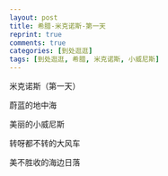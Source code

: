 ```yaml
---
layout: post
title: 希腊-米克诺斯-第一天
reprint: true
comments: true
categories: [到处逛逛]
tags: [到处逛逛, 希腊, 米克诺斯, 小威尼斯]
---
```


米克诺斯（第一天）

蔚蓝的地中海

美丽的小威尼斯

转呀都不转的大风车

美不胜收的海边日落


<script>
    photos=[
        ["http://of74i8aex.bkt.clouddn.com/images/20170917/DSC06984.jpg", "米克诺斯岛上的alpha银行", "75%"],
        ["http://of74i8aex.bkt.clouddn.com/images/20170917/DSC06986.jpg", "先来一发蔚蓝的大海", "75%"],
        ["http://of74i8aex.bkt.clouddn.com/images/20170917/DSC06987.jpg", "以及海边的白房子及洗海澡晒太阳的人们。。。", "75%"],
        ["http://of74i8aex.bkt.clouddn.com/images/20170917/DSC06991.jpg", "街边的一家餐馆", "75%"],
        ["http://of74i8aex.bkt.clouddn.com/images/20170917/DSC06993.jpg", "沙滩边的鸽子，广角镜头难得抓到一只飞翔中的。。。", "75%"],
        ["http://of74i8aex.bkt.clouddn.com/images/20170917/DSC06994.jpg", "再来一发海边白房子", "75%"],
        ["http://of74i8aex.bkt.clouddn.com/images/20170917/DSC06998.jpg", "海边小女孩，咦，水里有啥呢。。。", "75%"],
        ["http://of74i8aex.bkt.clouddn.com/images/20170917/DSC07003.jpg", "一个蓝顶的教堂", "75%"],
        ["http://of74i8aex.bkt.clouddn.com/images/20170917/DSC07010.jpg", "阳光正好，拍下两个不同肤色的房子。。。", "75%"],
        ["http://of74i8aex.bkt.clouddn.com/images/20170917/DSC07013.jpg", "海水中的潮起潮落", "75%"],
        ["http://of74i8aex.bkt.clouddn.com/images/20170917/DSC07020.jpg", "远方的红顶小艇在前行。。。", "75%"],
        ["http://of74i8aex.bkt.clouddn.com/images/20170917/DSC07024.jpg", "抬头的蓝天", "75%"],
        ["http://of74i8aex.bkt.clouddn.com/images/20170917/DSC07028.jpg", "阳光蓝天下交错的白房", "75%"],
        ["http://of74i8aex.bkt.clouddn.com/images/20170917/DSC07032.jpg", "天、海的蓝色，与海边的小威尼斯", "75%"],
        ["http://of74i8aex.bkt.clouddn.com/images/20170917/DSC07034.jpg", "再来一发小威尼斯，地中海边上的一个小镇", "75%"],
        ["http://of74i8aex.bkt.clouddn.com/images/20170917/DSC07036.jpg", "天之蓝、海之蓝、房之白，构成了米岛的两种色调", "75%"],
        ["http://of74i8aex.bkt.clouddn.com/images/20170917/DSC07040.jpg", "又一浪花袭来", "75%"],
        ["http://of74i8aex.bkt.clouddn.com/images/20170917/DSC07045.jpg", "去往看风车的路上，两旁也都是统一白的色调", "75%"],
        ["http://of74i8aex.bkt.clouddn.com/images/20170917/DSC07050.jpg", "", "75%"],
        ["http://of74i8aex.bkt.clouddn.com/images/20170917/DSC07057.jpg", "", "75%"],
        ["http://of74i8aex.bkt.clouddn.com/images/20170917/DSC07060.jpg", "", "75%"],
        ["http://of74i8aex.bkt.clouddn.com/images/20170917/DSC07064.jpg", "", "75%"],
        ["http://of74i8aex.bkt.clouddn.com/images/20170917/DSC07066.jpg", "", "75%"],
        ["http://of74i8aex.bkt.clouddn.com/images/20170917/DSC07069.jpg", "", "75%"],
        ["http://of74i8aex.bkt.clouddn.com/images/20170917/DSC07071.jpg", "", "75%"],
        ["http://of74i8aex.bkt.clouddn.com/images/20170917/DSC07072.jpg", "", "75%"],
        ["http://of74i8aex.bkt.clouddn.com/images/20170917/DSC07073.jpg", "", "75%"],
        ["http://of74i8aex.bkt.clouddn.com/images/20170917/DSC07077.jpg", "", "75%"],
        ["http://of74i8aex.bkt.clouddn.com/images/20170917/DSC07081.jpg", "", "75%"],
        ["http://of74i8aex.bkt.clouddn.com/images/20170917/DSC07083.jpg", "", "75%"],
        ["http://of74i8aex.bkt.clouddn.com/images/20170917/DSC07084.jpg", "", "75%"],
        ["http://of74i8aex.bkt.clouddn.com/images/20170917/DSC07086.jpg", "", "75%"],
        ["http://of74i8aex.bkt.clouddn.com/images/20170917/DSC07088.jpg", "", "75%"],
        ["http://of74i8aex.bkt.clouddn.com/images/20170917/DSC07089.jpg", "", "75%"],
        ["http://of74i8aex.bkt.clouddn.com/images/20170917/DSC07090.jpg", "", "75%"],
        ["http://of74i8aex.bkt.clouddn.com/images/20170917/DSC07091.jpg", "", "75%"],
        ["http://of74i8aex.bkt.clouddn.com/images/20170917/DSC07092.jpg", "", "75%"],
        ["http://of74i8aex.bkt.clouddn.com/images/20170917/DSC07094.jpg", "", "75%"],
        ["http://of74i8aex.bkt.clouddn.com/images/20170917/DSC07096.jpg", "", "75%"],
        ["http://of74i8aex.bkt.clouddn.com/images/20170917/DSC07097.jpg", "", "75%"],
        ["http://of74i8aex.bkt.clouddn.com/images/20170917/DSC07106.jpg", "", "75%"],
        ["http://of74i8aex.bkt.clouddn.com/images/20170917/DSC07107.jpg", "", "75%"],
        ["http://of74i8aex.bkt.clouddn.com/images/20170917/DSC07109.jpg", "", "75%"],
        ["http://of74i8aex.bkt.clouddn.com/images/20170917/DSC07110.jpg", "", "75%"],
        ["http://of74i8aex.bkt.clouddn.com/images/20170917/DSC07113.jpg", "", "75%"],
        ["http://of74i8aex.bkt.clouddn.com/images/20170917/DSC07119.jpg", "", "75%"],
        ["http://of74i8aex.bkt.clouddn.com/images/20170917/DSC07122.jpg", "", "75%"],
        ["http://of74i8aex.bkt.clouddn.com/images/20170917/DSC07125.jpg", "", "75%"],
        ["http://of74i8aex.bkt.clouddn.com/images/20170917/DSC07136.jpg", "", "75%"],
        ["http://of74i8aex.bkt.clouddn.com/images/20170917/DSC07137.jpg", "", "75%"],
        ["http://of74i8aex.bkt.clouddn.com/images/20170917/DSC07140.jpg", "", "75%"],
        ["http://of74i8aex.bkt.clouddn.com/images/20170917/DSC07141.jpg", "", "75%"],
        ["http://of74i8aex.bkt.clouddn.com/images/20170917/DSC07142.jpg", "", "75%"],
        ["http://of74i8aex.bkt.clouddn.com/images/20170917/DSC07143.jpg", "", "75%"],
        ["http://of74i8aex.bkt.clouddn.com/images/20170917/DSC07146.jpg", "", "75%"],
        ["http://of74i8aex.bkt.clouddn.com/images/20170917/DSC07156.jpg", "", "75%"],
        ["http://of74i8aex.bkt.clouddn.com/images/20170917/DSC07373.jpg", "", "75%"],
        ["http://of74i8aex.bkt.clouddn.com/images/20170917/DSC07378.jpg", "", "75%"],
        ["http://of74i8aex.bkt.clouddn.com/images/20170917/DSC07380.jpg", "", "75%"],
        ["http://of74i8aex.bkt.clouddn.com/images/20170917/DSC07382.jpg", "", "75%"],
        ["http://of74i8aex.bkt.clouddn.com/images/20170917/DSC07383.jpg", "", "75%"],
        ["http://of74i8aex.bkt.clouddn.com/images/20170917/DSC07385.jpg", "", "75%"],
    ];
    for (var i=0; i<photos.length; i++)
    {
        document.write("<figure><a href=\"" + photos[i][0] + "\" target=\"_blank\">")
        document.write("<img src=\"" + photos[i][0] + "\" alt=\"" + photos[i][1] + "\" width=\"" + photos[i][2] + "\">")
        document.write("</a></figure>")

        if (photos[i].length > 3)
            document.write(photos[i][3] + "<br><br>")
        else if (photos[i][1].length > 0)
            document.write(photos[i][1] + "<br><br>")
        else
            document.write("<br>")
    }
</script>
